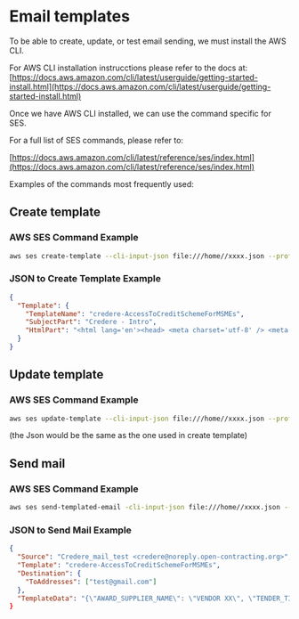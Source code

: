 # Email templates

To be able to create, update, or test email sending, we must install the AWS CLI.

For AWS CLI installation instrucctions please refer to the docs at:
[https://docs.aws.amazon.com/cli/latest/userguide/getting-started-install.html](https://docs.aws.amazon.com/cli/latest/userguide/getting-started-install.html)

Once we have AWS CLI installed, we can use the command specific for SES.

For a full list of SES commands, please refer to:

[https://docs.aws.amazon.com/cli/latest/reference/ses/index.html](https://docs.aws.amazon.com/cli/latest/reference/ses/index.html)

Examples of the commands most frequently used:

## Create template

### AWS SES Command Example

```bash
aws ses create-template --cli-input-json file:///home//xxxx.json --profile credere-admin
```

### JSON to Create Template Example

```json
{
  "Template": {
    "TemplateName": "credere-AccessToCreditSchemeForMSMEs",
    "SubjectPart": "Credere - Intro",
    "HtmlPart": "<html lang='en'><head> <meta charset='utf-8' /> <meta name='viewport' content='width=device-width, initial-scale=1.0' /> <title>New Credit Application</title> </body></html>"
  }
}
```

## Update template

### AWS SES Command Example

```bash
aws ses update-template --cli-input-json file:///home//xxxx.json --profile credere-admin
```

(the Json would be the same as the one used in create template)

## Send mail

### AWS SES Command Example

```bash
aws ses send-templated-email -cli-input-json file:///home//xxxx.json --profile credere-admin
```

### JSON to Send Mail Example

```json
{
  "Source": "Credere_mail_test <credere@noreply.open-contracting.org>",
  "Template": "credere-AccessToCreditSchemeForMSMEs",
  "Destination": {
    "ToAddresses": ["test@gmail.com"]
  },
  "TemplateData": "{\"AWARD_SUPPLIER_NAME\": \"VENDOR XX\", \"TENDER_TITLE\": \"FOOD PROVIDER\""}"
}
```
